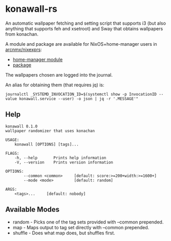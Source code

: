 # konawall-rs

An automatic wallpaper fetching and setting script that supports i3 (but also anything that supports feh and xsetroot) and Sway that obtains wallpapers from konachan.

A module and package are available for NixOS+home-manager users in [arcnmx/nixexprs][]:

-   [home-manager module][]
-   [package][]

The wallpapers chosen are logged into the journal.

An alias for obtaining them (that requires jq) is:

``` shell
journalctl _SYSTEMD_INVOCATION_ID=$(systemctl show -p InvocationID --value konawall.service --user) -o json | jq -r '.MESSAGE'"
```

## Help

    konawall 0.1.0
    wallpaper randomizer that uses konachan

    USAGE:
        konawall [OPTIONS] [tags]...

    FLAGS:
        -h, --help       Prints help information
        -V, --version    Prints version information

    OPTIONS:
            --common <common>     [default: score:>=200+width:>=1600+]
            --mode <mode>         [default: random]

    ARGS:
        <tags>...     [default: nobody]

## Available Modes

-   random - Picks one of the tag sets provided with –common prepended.
-   map - Maps output to tag set directly with –common prepended.
-   shuffle - Does what map does, but shuffles first.

  [arcnmx/nixexprs]: https://github.com/arcnmx/nixexprs
  [home-manager module]: https://github.com/arcnmx/nixexprs/blob/master/modules/home/konawall.nix
  [package]: https://github.com/arcnmx/nixexprs/blob/master/pkgs/public/konawall.nix
